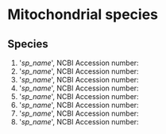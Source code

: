 # Mitochondrial species 

## Species

1. '*sp_name*', NCBI Accession number: 
2. '*sp_name*', NCBI Accession number: 
3. '*sp_name*', NCBI Accession number: 
4. '*sp_name*', NCBI Accession number: 
5. '*sp_name*', NCBI Accession number: 
6. '*sp_name*', NCBI Accession number: 
7. '*sp_name*', NCBI Accession number: 
8. '*sp_name*', NCBI Accession number: 
